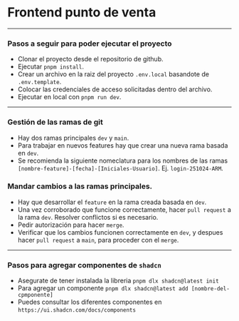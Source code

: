 # Frontend punto de venta 
---

### Pasos a seguir para poder ejecutar el proyecto
- Clonar el proyecto desde el repositorio de github.
- Ejecutar `pnpm install`.
- Crear un archivo en la raiz del proyecto `.env.local` basandote de `.env.template`.
- Colocar las credenciales de acceso solicitadas dentro del archivo.
- Ejecutar en local con `pnpm run dev`.
---

### Gestión de las ramas de git
- Hay dos ramas principales `dev` y `main`.
- Para trabajar en nuevos features hay que crear una  nueva rama basada en `dev`.
- Se recomienda la siguiente nomeclatura para los nombres de las ramas `[nombre-feature]-[fecha]-[Iniciales-Usuario]`. Ej. `login-251024-ARM`.

### Mandar cambios a las ramas principales.
- Hay que desarrollar el `feature` en la rama creada basada en `dev`.
- Una vez corroborado que funcione correctamente, hacer `pull request` a la rama `dev`. Resolver conflictos si es necesario.
- Pedir autorización para hacer `merge`.
- Verificar que los cambios funcionen correctamente en `dev`, y despues hacer `pull request` a `main`, para proceder con el `merge`.

---


### Pasos para agregar componentes de `shadcn` 
- Asegurate de tener instalada la libreria `pnpm dlx shadcn@latest init`
- Para agregar un componente `pnpm dlx shadcn@latest add [nombre-del-cpmponente]`
- Puedes consultar los diferentes componentes en `https://ui.shadcn.com/docs/components`




